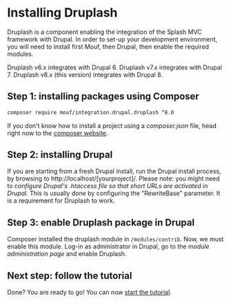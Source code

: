 Installing Druplash
===================

Druplash is a component enabling the integration of the Splash MVC framework with Drupal.
In order to set-up your development environment, you will need to install first Mouf, then Drupal, then enable the required modules.

Druplash v6.x integrates with Drupal 6.
Druplash v7.x integrates with Drupal 7.
Druplash v8.x (this version) integrates with Drupal 8.

Step 1: installing packages using Composer
------------------------------------------

```sh
composer require mouf/integration.drupal.druplash ^8.0
```

If you don't know how to install a project using a *composer.json* file, head right now to the [composer website](http://getcomposer.org).

Step 2: installing Drupal
-------------------------

If you are starting from a fresh Drupal install, run the Drupal install process, by browsing to http://localhost/[yourproject]/.
Please note: you might need to *configure Drupal's .htaccess file so that short URLs are activated in Drupal*. This is usually done by configuring the "RewriteBase" parameter. It is a requirement for Druplash to work.

Step 3: enable Druplash package in Drupal
-----------------------------------------

Composer installed the druplash module in `/modules/contrib`. Now, we must enable this module.
Log-in as administrator in Drupal, go to the *module administration page* and enable Druplash.

Next step: follow the tutorial
------------------------------

Done? You are ready to go! You can now [start the tutorial](https://github.com/thecodingmachine/integration.drupal.druplash/blob/7.0/doc/tutorial.md).
